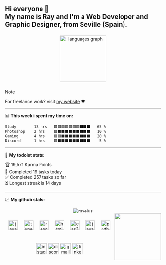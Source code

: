 <h2 align="left">Hi everyone 👋<br>My name is Ray and I'm a Web Developer and Graphic Designer, from Seville (Spain).</h2>

###

<div align="center">
  <img src="https://github-readme-stats.vercel.app/api/top-langs?username=Rayelus5&locale=en&hide_title=false&layout=compact&card_width=320&langs_count=5&theme=dracula&hide_border=false" height="150" alt="languages graph"  />
</div>

###


> [!NOTE]
> For freelance work? visit [my website](https://rayelus.com) ❤

<hr>

📊 **This week i spent my time on:**
<!--START_SECTION:waka-->

```txt
Study        13 hrs   🟩🟩🟩🟩🟩🟩🟩⬛⬛⬛   65 %
Photoshop    2 hrs    🟩⬛⬛⬛⬛⬛⬛⬛⬛⬛   10 %
Gaming       4 hrs    🟩🟩⬛⬛⬛⬛⬛⬛⬛⬛   20 %
Discord      1 hrs    🟩⬛⬛⬛⬛⬛⬛⬛⬛⬛    5 %
```

<!--END_SECTION:waka-->

<!--if you like what i do, maybe consider buying me a coffee/tea 🥺👉👈

<a href="https://www.buymeacoffee.com/" target="_blank"><img src="https://cdn.buymeacoffee.com/buttons/v2/default-red.png" alt="Buy Me A Coffee" width="150" ></a>-->

<hr>

🚧 **My todoist stats:**
<!-- TODO-IST:START -->
🏆  19,571 Karma Points           
🌸  Completed 19 tasks today           
✅  Completed 257 tasks so far           
⏳  Longest streak is 14 days
<!-- TODO-IST:END -->

<hr>

📈 **My github stats:**

<p align="center"> <img src="https://github-readme-stats.vercel.app/api?username=rayelus5&show_icons=true&theme=gotham" alt="rayelus" />



<br>
<img align="right" height="150" src="https://external-content.duckduckgo.com/iu/?u=https%3A%2F%2Fmedia.tenor.com%2F8HaTOA3o0OoAAAAi%2Fpixel-cat.gif&f=1&nofb=1&ipt=70b99d9d2485b381fc65bec62248f86754a9818a35fd767b7bf5e458f85b3a5d&ipo=images"  />

###

<div align="center">
  <img src="https://cdn.jsdelivr.net/gh/devicons/devicon/icons/javascript/javascript-original.svg" height="30" alt="javascript logo"  />
  <img width="12" />
  <img src="https://cdn.jsdelivr.net/gh/devicons/devicon/icons/typescript/typescript-original.svg" height="30" alt="typescript logo"  />
  <img width="12" />
  <img src="https://cdn.jsdelivr.net/gh/devicons/devicon/icons/react/react-original.svg" height="30" alt="react logo"  />
  <img width="12" />
  <img src="https://cdn.jsdelivr.net/gh/devicons/devicon/icons/html5/html5-original.svg" height="30" alt="html5 logo"  />
  <img width="12" />
  <img src="https://cdn.jsdelivr.net/gh/devicons/devicon/icons/css3/css3-original.svg" height="30" alt="css3 logo"  />
  <img width="12" />
  <img src="https://cdn.jsdelivr.net/gh/devicons/devicon/icons/java/java-original.svg" height="30" alt="java logo"  />
  <img width="12" />
  <img src="https://cdn.jsdelivr.net/gh/devicons/devicon/icons/python/python-original.svg" height="30" alt="python logo"  />
</div>

###
<br>
<div align="center">
  <a href="https://www.instagram.com/rayelus.es"><img src="https://img.shields.io/static/v1?message=Instagram&logo=instagram&label=&color=E4405F&logoColor=white&labelColor=&style=for-the-badge" height="35" alt="instagram logo"  /></a>
  <a href="https://discord.com/users/699293678354825217"><img src="https://img.shields.io/static/v1?message=Discord&logo=discord&label=&color=7289DA&logoColor=white&labelColor=&style=for-the-badge" height="35" alt="discord logo"  /></a>
  <a href="https://rayelus.com/portfolio/index.html#contact"><img src="https://img.shields.io/static/v1?message=Gmail&logo=gmail&label=&color=D14836&logoColor=white&labelColor=&style=for-the-badge" height="35" alt="gmail logo"  /></a>
  <a href="https://www.linkedin.com/in/rayelus/"><img src="https://img.shields.io/static/v1?message=LinkedIn&logo=linkedin&label=&color=0077B5&logoColor=white&labelColor=&style=for-the-badge" height="35" alt="linkedin logo"  /></a>
</div>

###

<br clear="both">

###
